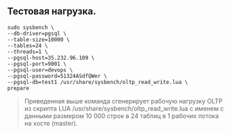 ## Тестовая нагрузка.

```
sudo sysbench \
--db-driver=pgsql \
--table-size=10000 \
--tables=24 \
--threads=1 \
--pgsql-host=35.232.96.109 \
--pgsql-port=9001 \
--pgsql-user=devops \
--pgsql-password=51324ASdfQWer \
--pgsql-db=test1 /usr/share/sysbench/oltp_read_write.lua \
prepare
```

> Приведенная выше команда сгенерирует рабочую нагрузку OLTP из скрипта LUA  /usr/share/sysbench/oltp_read_write.lua с именем  с данными размером 10 000 строк в 24 таблиц в 1 рабочих потока на хосте (master).